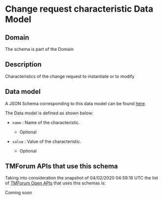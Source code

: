 # Change request characteristic Data Model

## Domain

The  schema is part of the  Domain

## Description

Characteristics of the change request to instantiate or to modify

## Data model

A JSON Schema corresponding to this data model can be found
[here](https://github.com/tmforum-rand/schemas/blob/candidates/Common/ChangeRequestCharacteristic.schema.json).

The Data model is defined as shown below:

- `name` : Name of the characteristic.

  - Optional


- `value` : Value of the characteristic.

  - Optional






## TMForum APIs that use this schema

Taking into consideration the snapshot of 04/02/2020 04:59:16 UTC the list of [TMForum Open APIs](https://www.tmforum.org/open-apis/) that uses this schemas is:

Coming soon